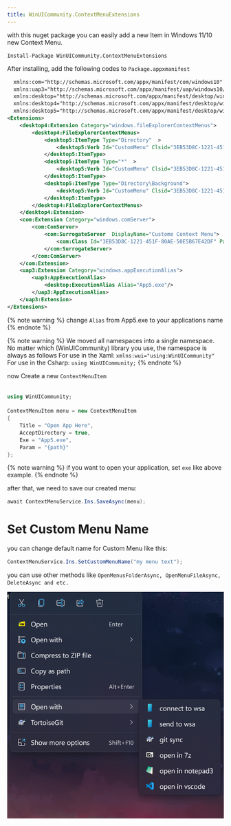 ```yaml
---
title: WinUICommunity.ContextMenuExtensions
---
```


with this nuget package you can easily add a new Item in Windows 11/10 new Context Menu.

```
Install-Package WinUICommunity.ContextMenuExtensions
```

After installing, add the following codes to `Package.appxmanifest`

```xml
  xmlns:com="http://schemas.microsoft.com/appx/manifest/com/windows10"
  xmlns:uap3="http://schemas.microsoft.com/appx/manifest/uap/windows10/3"
  xmlns:desktop="http://schemas.microsoft.com/appx/manifest/desktop/windows10"
  xmlns:desktop4="http://schemas.microsoft.com/appx/manifest/desktop/windows10/4"
  xmlns:desktop5="http://schemas.microsoft.com/appx/manifest/desktop/windows10/5"
<Extensions>
    <desktop4:Extension Category="windows.fileExplorerContextMenus">
        <desktop4:FileExplorerContextMenus>
            <desktop5:ItemType Type="Directory"  >
                <desktop5:Verb Id="CustomMenu" Clsid="3EB53D8C-1221-451F-80AE-50E5B67E42DF" />
            </desktop5:ItemType>
            <desktop5:ItemType Type="*"  >
                <desktop5:Verb Id="CustomMenu" Clsid="3EB53D8C-1221-451F-80AE-50E5B67E42DF" />
            </desktop5:ItemType>
            <desktop5:ItemType Type="Directory\Background">
                <desktop5:Verb Id="CustomMenu" Clsid="3EB53D8C-1221-451F-80AE-50E5B67E42DF" />
            </desktop5:ItemType>
        </desktop4:FileExplorerContextMenus>
    </desktop4:Extension>
    <com:Extension Category="windows.comServer">
        <com:ComServer>
            <com:SurrogateServer  DisplayName="Custome Context Menu">
                <com:Class Id="3EB53D8C-1221-451F-80AE-50E5B67E42DF" Path="ContextMenuCustomHost.dll" ThreadingModel="STA"/>
            </com:SurrogateServer>
        </com:ComServer>
    </com:Extension>
    <uap3:Extension Category="windows.appExecutionAlias">
        <uap3:AppExecutionAlias>
            <desktop:ExecutionAlias Alias="App5.exe"/>
        </uap3:AppExecutionAlias>
    </uap3:Extension>
</Extensions>
```

{% note warning %}
change `Alias` from App5.exe to your applications name
{% endnote %}

{% note warning %}
We moved all namespaces into a single namespace. No matter which (WinUICommunity) library you use, the namespace is always as follows
For use in the Xaml:
`xmlns:wui="using:WinUICommunity"`
For use in the Csharp:
`using WinUICommunity;`
{% endnote %}

now Create a new `ContextMenuItem`

```cs

using WinUICommunity;

ContextMenuItem menu = new ContextMenuItem
{
    Title = "Open App Here",
    AcceptDirectory = true,
    Exe = "App5.exe",
    Param = "{path}"
};
```

{% note warning %}
if you want to open your application, set `exe` like above example.
{% endnote %}

after that, we need to save our created menu:

```cs
await ContextMenuService.Ins.SaveAsync(menu);
```

# Set Custom Menu Name

you can change default name for Custom Menu like this:

```cs
ContextMenuService.Ins.SetCustomMenuName("my menu text");

```

you can use other methods like `OpenMenusFolderAsync, OpenMenuFileAsync, DeleteAsync and etc.`

![WinUICommunity](https://raw.githubusercontent.com/WinUICommunity/Resources/main/WinUICommunityDocs/ContextMenu.png)
